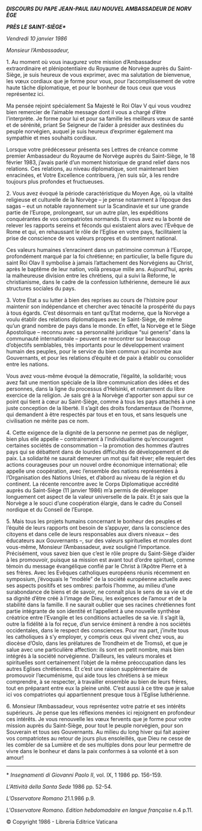 ***DISCOURS DU PAPE JEAN-PAUL II******AU NOUVEL AMBASSADEUR DE NORV*** ***ÈGE***

***PRÈS LE SAINT-SIÈGE\****

*Vendredi 10 janvier 1986*

*Monsieur l’Ambassadeur,*

1\. Au moment où vous inaugurez votre mission d’Ambassadeur extraordinaire et plénipotentiaire du Royaume de Norvège auprès du Saint-Siège, je suis heureux de vous exprimer, avec ma salutation de bienvenue, les vœux cordiaux que je forme pour vous, pour l’accomplissement de votre haute tâche diplomatique, et pour le bonheur de tous ceux que vous représentez ici.

Ma pensée rejoint spécialement Sa Majesté le Roi Olav V qui vous voudrez bien remercier de l’aimable message dont il vous a chargé d’être l’interprète. Je forme pour lui et pour sa famille les meilleurs vœux de santé et de sérénité, priant Se Seigneur de l’aider à présider aux destinées du peuple norvégien, auquel je suis heureux d’exprimer également ma sympathie et mes souhaits cordiaux.

Lorsque votre prédécesseur présenta ses Lettres de créance comme premier Ambassadeur du Royaume de Norvège auprès du Saint-Siège, le 18 février 1983, j’avais parlé d’un moment historique de grand relief dans nos relations. Ces relations, au niveau diplomatique, sont maintenant bien enracinées, et Votre Excellence contribuera, j’en suis sûr, à les rendre toujours plus profondes et fructueuses.

2\. Vous avez évoqué la période caractéristique du Moyen Age, où la vitalité religieuse et culturelle de la Norvège – je pense notamment à l’époque des sagas – eut un notable rayonnement sur la Scandinavie et sur une grande partie de l’Europe, prolongeant, sur un autre plan, les expéditions conquérantes de vos compatriotes normands. Et vous avez eu la bonté de relever les rapports sereins et féconds qui existaient alors avec l’Evêque de Rome et qui, en rehaussant le rôle de l’Eglise en votre pays, facilitaient la prise de conscience de vos valeurs propres et du sentiment national.

Ces valeurs humaines s’enracinent dans un patrimoine commun à l’Europe, profondément marqué par la foi chrétienne; en particulier, la belle figure du saint Roi Olav II symbolise à jamais l’attachement des Norvégiens au Christ, après le baptême de leur nation, voilà presque mille ans. Aujourd’hui, après la malheureuse division entre les chrétiens, qui a suivi la Réforme, le christianisme, dans le cadre de la confession luthérienne, demeure lié aux structures sociales du pays.

3\. Votre Etat a su lutter à bien des reprises au cours de l’histoire pour maintenir son indépendance et chercher avec ténacité la prospérité du pays à tous égards. C’est désormais en tant qu’Etat moderne, que la Norvège a voulu établir des relations diplomatiques avec le Saint-Siège, de même qu’un grand nombre de pays dans le monde. En effet, la Norvège et le Siège Apostolique – reconnu avec sa personnalité juridique “sui generis” dans la communauté internationale – peuvent se rencontrer sur beaucoup d’objectifs semblables, très importants pour le développement vraiment humain des peuples, pour le service du bien commun qui incombe aux Gouvernants, et pour les relations d’équité et de paix à établir ou consolider entre les nations.

Vous avez vous-même évoqué la démocratie, l’égalité, la solidarité; vous avez fait une mention spéciale de la libre communication des idées et des personnes, dans la ligne du processus d’Helsinki, et notamment du libre exercice de la religion. Je sais gré à la Norvège d’apporter son appui sur ce point qui tient à cœur au Saint-Siège, comme à tous les pays attachés à une juste conception de la liberté. Il s’agit des droits fondamentaux de l’homme, qui demandent à être respectés par tous et en tous, et sans lesquels une civilisation ne mérite pas ce nom.

4\. Cette exigence de la dignité de la personne ne permet pas de négliger, bien plus elle appelle – contrairement à l’individualisme qu’encouragent certaines sociétés de consommation – la promotion des hommes d’autres pays qui se débattent dans de lourdes difficultés de développement et de paix. La solidarité ne saurait demeurer un mot qui fait rêver; elle requiert des actions courageuses pour un nouvel ordre économique international; elle appelle une coopération, avec l’ensemble des nations représentées à l’Organisation des Nations Unies, et d’abord au niveau de la région et du continent. La récente rencontre avec le Corps Diplomatique accrédité auprès du Saint-Siège (11 janvier 1986) m’a permis de développer longuement cet aspect de la valeur universelle de la paix. Et je sais que la Norvège a le souci d’une coopération élargie, dans le cadre du Conseil nordique et du Conseil de l’Europe.

5\. Mais tous les projets humains concernant le bonheur des peuples et l’équité de leurs rapports ont besoin de s’appuyer, dans la conscience des citoyens et dans celle de leurs responsables aux divers niveaux – des éducateurs aux Gouvernants –, sur des valeurs spirituelles et morales dont vous-même, Monsieur l’Ambassadeur, avez souligné l’importance. Précisément, vous savez bien que c’est le rôle propre du Saint-Siège d’aider à les promouvoir, puisque sa mission est avant tout d’ordre spirituel, comme témoin du message évangélique confié par le Christ à l’Apôtre Pierre et à ses frères. Avec les Evêques catholiques européens réunis récemment en symposium, j’évoquais le “modèle” de la société européenne actuelle avec ses aspects positifs et ses ombres: parfois l’homme, au milieu d’une surabondance de biens et de savoir, ne connaît plus le sens de sa vie et de sa dignité d’être créé à l’image de Dieu, les exigences de l’amour et de la stabilité dans la famille. Il ne saurait oublier que ses racines chrétiennes font partie intégrante de son identité et l’appellent à une nouvelle synthèse créatrice entre l’Evangile et les conditions actuelles de sa vie. Il s’agit là, outre la fidélité à la foi reçue, d’un service éminent à rendre à nos sociétés occidentales, dans le respect des consciences. Pour ma part, j’invite tous les catholiques à s’y employer, y compris ceux qui vivent chez vous, au diocèse d’Oslo, dans les prélatures de Trondheim et de Tromsö, et que je salue avec une particulière affection: ils sont en petit nombre, mais bien intégrés à la société norvégienne. D’ailleurs, les valeurs morales et spirituelles sont certainement l’objet de la même préoccupation dans les autres Eglises chrétiennes. Et c’est une raison supplémentaire de promouvoir l’œcuménisme, qui aide tous les chrétiens à se mieux comprendre, à se respecter, à travailler ensemble au bien de leurs frères, tout en préparant entre eux la pleine unité. C’est aussi à ce titre que je salue ici vos compatriotes qui appartiennent presque tous à l’Eglise luthérienne.

6\. Monsieur l’Ambassadeur, vous représentez votre patrie et ses intérêts supérieurs. Je pense que les réflexions menées ici rejoignent en profondeur ces intérêts. Je vous renouvelle les vœux fervents que je forme pour votre mission auprès du Saint-Siège, pour tout le peuple norvégien, pour son Souverain et tous ses Gouvernants. Au milieu du long hiver qui fait aspirer vos compatriotes au retour de jours plus ensoleillés, que Dieu ne cesse de les combler de sa Lumière et de ses multiples dons pour leur permettre de vivre dans le bonheur et dans la paix conformes à sa volonté et à son amour!

* * *

\* *Insegnamenti di Giovanni Paolo II*, vol. IX, 1 1986 pp. 156-159.

*L'Attività della Santa Sede* 1986 pp. 52-54.

*L’Osservatore Romano* 21.1.986 p.9.

*L'Osservatore Romano. Edition hebdomadaire en langue française* n.4 p.11.

© Copyright 1986 - Libreria Editrice Vaticana